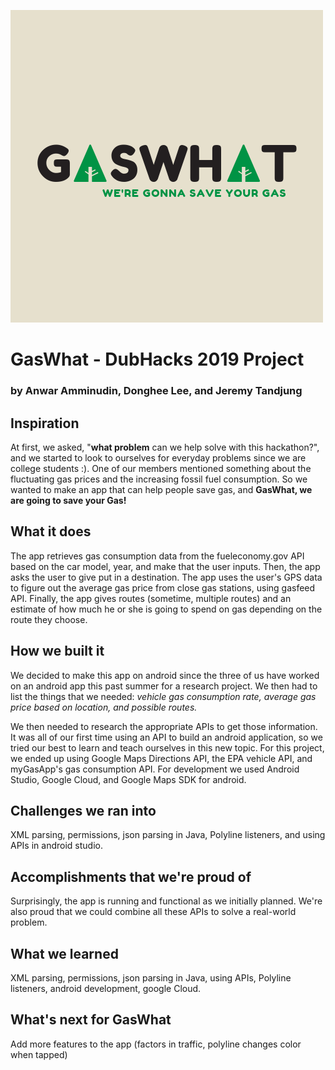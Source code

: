 ![GasWhat Logo](res/logo/logoHor.png)
# GasWhat - DubHacks 2019 Project
### by Anwar Amminudin, Donghee Lee, and Jeremy Tandjung
## Inspiration
At first, we asked, "**what problem** can we help solve with this hackathon?", and we started to look to ourselves for everyday problems since we are college students :). One of our members mentioned something about the fluctuating gas prices and the increasing fossil fuel consumption. So we wanted to make an app that can help people save gas, and **GasWhat, we are going to save your Gas!**

## What it does
The app retrieves gas consumption data from the fueleconomy.gov API based on the car model, year, and make that the user inputs. Then, the app asks the user to give put in a destination. The app uses the user's GPS data to figure out the average gas price from close gas stations, using gasfeed API. Finally, the app gives routes (sometime, multiple routes) and an estimate of how much he or she is going to spend on gas depending on the route they choose.

## How we built it
We decided to make this app on android since the three of us have worked on an android app this past summer for a research project. We then had to list the things that we needed: _vehicle gas consumption rate, average gas price based on location, and possible routes._

We then needed to research the appropriate APIs to get those information. It was all of our first time using an API to build an android application, so we tried our best to learn and teach ourselves in this new topic. For this project, we ended up using Google Maps Directions API, the EPA vehicle API, and myGasApp's gas consumption API. For development we used Android Studio, Google Cloud, and Google Maps SDK for android.

## Challenges we ran into
XML parsing, permissions, json parsing in Java, Polyline listeners, and using APIs in android studio.

## Accomplishments that we're proud of
Surprisingly, the app is running and functional as we initially planned. We're also proud that we could combine all these APIs to solve a real-world problem. 

## What we learned
XML parsing, permissions, json parsing in Java, using APIs, Polyline listeners, android development, google Cloud.

## What's next for GasWhat
Add more features to the app (factors in traffic, polyline changes color when tapped)
